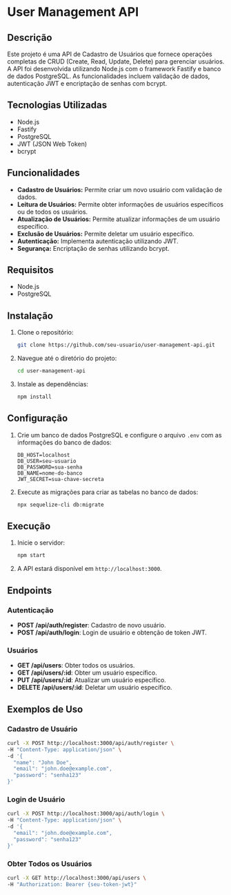# User Management API

## Descrição
Este projeto é uma API de Cadastro de Usuários que fornece operações completas de CRUD (Create, Read, Update, Delete) para gerenciar usuários. A API foi desenvolvida utilizando Node.js com o framework Fastify e banco de dados PostgreSQL. As funcionalidades incluem validação de dados, autenticação JWT e encriptação de senhas com bcrypt.

## Tecnologias Utilizadas
- Node.js
- Fastify
- PostgreSQL
- JWT (JSON Web Token)
- bcrypt

## Funcionalidades
- **Cadastro de Usuários:** Permite criar um novo usuário com validação de dados.
- **Leitura de Usuários:** Permite obter informações de usuários específicos ou de todos os usuários.
- **Atualização de Usuários:** Permite atualizar informações de um usuário específico.
- **Exclusão de Usuários:** Permite deletar um usuário específico.
- **Autenticação:** Implementa autenticação utilizando JWT.
- **Segurança:** Encriptação de senhas utilizando bcrypt.

## Requisitos
- Node.js
- PostgreSQL

## Instalação
1. Clone o repositório:
    ```bash
    git clone https://github.com/seu-usuario/user-management-api.git
    ```
2. Navegue até o diretório do projeto:
    ```bash
    cd user-management-api
    ```
3. Instale as dependências:
    ```bash
    npm install
    ```

## Configuração
1. Crie um banco de dados PostgreSQL e configure o arquivo `.env` com as informações do banco de dados:
    ```
    DB_HOST=localhost
    DB_USER=seu-usuario
    DB_PASSWORD=sua-senha
    DB_NAME=nome-do-banco
    JWT_SECRET=sua-chave-secreta
    ```

2. Execute as migrações para criar as tabelas no banco de dados:
    ```bash
    npx sequelize-cli db:migrate
    ```

## Execução
1. Inicie o servidor:
    ```bash
    npm start
    ```

2. A API estará disponível em `http://localhost:3000`.

## Endpoints
### Autenticação
- **POST /api/auth/register**: Cadastro de novo usuário.
- **POST /api/auth/login**: Login de usuário e obtenção de token JWT.

### Usuários
- **GET /api/users**: Obter todos os usuários.
- **GET /api/users/:id**: Obter um usuário específico.
- **PUT /api/users/:id**: Atualizar um usuário específico.
- **DELETE /api/users/:id**: Deletar um usuário específico.

## Exemplos de Uso

### Cadastro de Usuário
```bash
curl -X POST http://localhost:3000/api/auth/register \
-H "Content-Type: application/json" \
-d '{
  "name": "John Doe",
  "email": "john.doe@example.com",
  "password": "senha123"
}'
```

### Login de Usuário
```bash
curl -X POST http://localhost:3000/api/auth/login \
-H "Content-Type: application/json" \
-d '{
  "email": "john.doe@example.com",
  "password": "senha123"
}'
```

### Obter Todos os Usuários
```bash
curl -X GET http://localhost:3000/api/users \
-H "Authorization: Bearer {seu-token-jwt}"
```